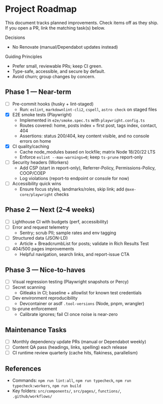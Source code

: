 # Project Roadmap

This document tracks planned improvements. Check items off as they ship. If you open a PR, link the matching task(s) below.

Decisions

- No Renovate (manual/Dependabot updates instead)

Guiding Principles

- Prefer small, reviewable PRs; keep CI green.
- Type-safe, accessible, and secure by default.
- Avoid churn; group changes by concern.

## Phase 1 — Near-term

- [ ] Pre-commit hooks (husky + lint-staged)
  - Run: `eslint`, `markdownlint-cli2`, `cspell`, `astro check` on staged files
- [x] E2E smoke tests (Playwright)
  - Implemented in `e2e/smoke.spec.ts` with `playwright.config.ts`
  - Routes covered: home, posts index + first post, tags index, contact, 404
  - Assertions: status 200/404, key content visible, and no console errors on home
- [x] CI quality/caching
  - Cache node_modules based on lockfile; matrix Node 18/20/22 LTS
  - Enforce `eslint --max-warnings=0`; keep `ts-prune` report-only
- [ ] Security headers (Workers)
  - Add CSP (start in report-only), Referrer-Policy, Permissions-Policy, COOP/COEP
  - Log violations (report-to endpoint or console for now)
- [ ] Accessibility quick wins
  - Ensure focus styles, landmarks/roles, skip link; add `@axe-core/playwright` checks

## Phase 2 — Next (2–4 weeks)

- [ ] Lighthouse CI with budgets (perf, accessibility)
- [ ] Error and request telemetry
  - Sentry; scrub PII; sample rates and env tagging
- [ ] Structured data (JSON-LD)
  - Article + BreadcrumbList for posts; validate in Rich Results Test
- [ ] 404/500 pages improvements
  - Helpful navigation, search links, and report-issue CTA

## Phase 3 — Nice-to-haves

- [ ] Visual regression testing (Playwright snapshots or Percy)
- [ ] Secret scanning
  - Gitleaks in CI; baseline + allowlist for known test credentials
- [ ] Dev environment reproducibility
  - Devcontainer or asdf `.tool-versions` (Node, pnpm, wrangler)
- [ ] ts-prune enforcement
  - Calibrate ignores; fail CI once noise is near-zero

## Maintenance Tasks

- [ ] Monthly dependency update PRs (manual or Dependabot weekly)
- [ ] Content QA pass (headings, links, spelling) each release
- [ ] CI runtime review quarterly (cache hits, flakiness, parallelism)

## References

- Commands: `npm run lint:all`, `npm run typecheck`, `npm run typecheck:workers`, `npm run build`
- Key folders: `src/components/`, `src/pages/`, `functions/`, `.github/workflows/`
